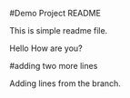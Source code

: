 #Demo Project README

This is simple readme file.

Hello How are you?


#adding two more lines

Adding lines from the branch.
